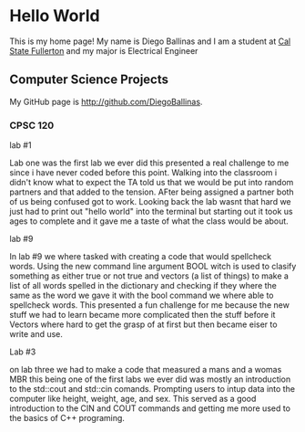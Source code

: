 # Hello World

This is my home page! My name is Diego Ballinas and I am a student at [Cal State Fullerton](http://www.fullerton.edu/) and my major is Electrical Engineer

## Computer Science Projects

My GitHub page is http://github.com/DiegoBallinas.

### CPSC 120

lab #1 

Lab one was the first lab we ever did this presented a real challenge to me since i have never coded before this point. Walking into the classroom i didn't know what to expect the TA told us that we would be put into random partners and that added to the tension. AFter being assigned a partner both of us being confused got to work. Looking back the lab wasnt that hard we just had to print out "hello world" into the terminal but starting out it took us ages to complete and it gave me a taste of what the class would be about. 

lab #9 

In lab #9 we where tasked with creating a code that would spellcheck words. Using the new command line argument BOOL witch is used to clasify something as either true or not true and vectors (a list of things) to make a list of all words spelled in the dictionary and checking if they where the same as the word we gave it with the bool command we where able to spellcheck words. This presented a fun challenge for me because the new stuff we had to learn became more complicated then the stuff before it Vectors where hard to get the grasp of at first but then became eiser to write and use. 

Lab #3 

on lab three we had to make a code that measured a mans and a womas MBR this being one of the first labs we ever did was mostly an introduction to the std::cout and std::cin comands. Prompting users to intup data into the computer like height, weight, age, and sex. This served as a good introduction to the CIN and COUT commands and getting me more used to the basics of C++ programing. 

